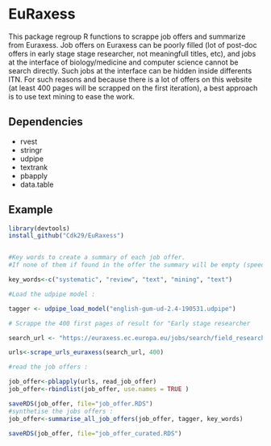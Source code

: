 #  EuRaxess

This package regroup R functions to scrappe job offers and summarize from Euraxess. Job offers on Euraxess can be poorly filled (lot of post-doc offers in early stage stage researcher, not meaningfull titles, etc), and jobs at the interface of biology/medicine and computer science cannot be search directly. Such jobs at the interface can be hidden inside differents ITN. For such reasons and because there is a lot of offers on this website (at least 400 pages will be scrapped on the first iteration), a best approach is to use text mining to ease the work.

## Dependencies 
- rvest
- stringr
- udpipe
- textrank 
- pbapply
- data.table 

## Example 

```R
library(devtools)
install_github("Cdk29/EuRaxess")

```


```R

#Key words to create a summary of each job offer. 
#If none of them if found in the offer the summary will be empty (speed up the search).

key_words<-c("systematic", "review", "text", "mining", "text")

#Load the udpipe model :

tagger <- udpipe_load_model("english-gum-ud-2.4-190531.udpipe")

# Scrappe the 400 first pages of result for "Early stage researcher

search_url <- "https://euraxess.ec.europa.eu/jobs/search/field_research_profile/first-stage-researcher-r1-446?sort=created&order=desc"

urls<-scrape_urls_euraxess(search_url, 400) 

#read the job offers :

job_offer<-pblapply(urls, read_job_offer)
job_offer<-rbindlist(job_offer, use.names = TRUE )

saveRDS(job_offer, file="job_offer.RDS")
#synthetise the jobs offers :
job_offer<-summarise_all_job_offers(job_offer, tagger, key_words)

saveRDS(job_offer, file="job_offer_curated.RDS")

```
